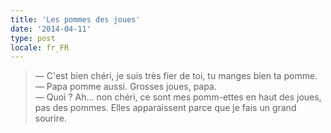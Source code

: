 ```yaml
---
title: 'Les pommes des joues'
date: '2014-04-11'
type: post
locale: fr_FR
---
```


> — C'est bien chéri, je suis très fier de toi, tu manges bien ta pomme.  
> — Papa pomme aussi. Grosses joues, papa.  
> — Quoi ? Ah... non chéri, ce sont mes pomm-ettes en haut des joues, pas des pommes. Elles apparaissent parce que je fais un grand sourire.
